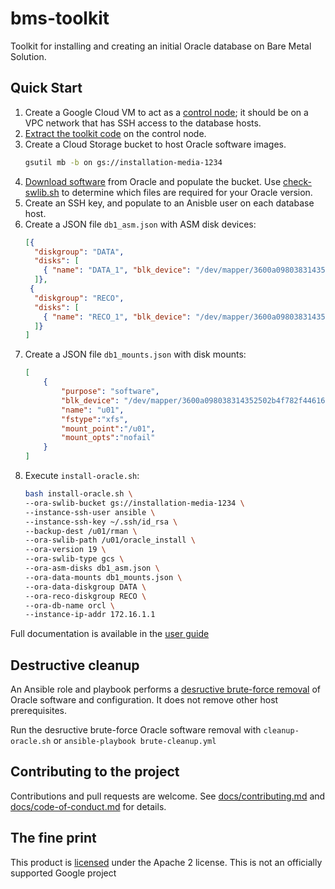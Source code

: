 # bms-toolkit

Toolkit for installing and creating an initial Oracle database on Bare Metal Solution.

## Quick Start 

1. Create a Google Cloud VM to act as a [control node](/docs/user-guide.md#control-node-requirements); it should be on a VPC network that has SSH access to the database hosts.
1. [Extract the toolkit code](/docs/user-guide.md#installing-the-toolkit) on the control node.
1. Create a Cloud Storage bucket to host Oracle software images.  
     ```bash
     gsutil mb -b on gs://installation-media-1234
     ```
1. [Download software](/docs/user-guide.md#downloading-and-staging-the-oracle-software) from Oracle and populate the bucket.  Use [check-swlib.sh](/docs/user-guide.md#validating-media) to determine which files are required for your Oracle version.
1. Create an SSH key, and populate to an Anisble user on each database host.
1. Create a JSON file `db1_asm.json` with ASM disk devices:
    ```json
    [{
      "diskgroup": "DATA",
      "disks": [
        { "name": "DATA_1", "blk_device": "/dev/mapper/3600a098038314352502b4f782f446155" },
      ]},
     {
      "diskgroup": "RECO",
      "disks": [
        { "name": "RECO_1", "blk_device": "/dev/mapper/3600a098038314352502b4f782f446162" },
      ]}
    ]
    ```
1. Create a JSON file `db1_mounts.json` with disk mounts:
    ```json
    [
        {
            "purpose": "software",
            "blk_device": "/dev/mapper/3600a098038314352502b4f782f446161",
            "name": "u01",
            "fstype":"xfs",
            "mount_point":"/u01",
            "mount_opts":"nofail"
        }
    ]
    ```
1. Execute `install-oracle.sh`:
    ```bash
    bash install-oracle.sh \
    --ora-swlib-bucket gs://installation-media-1234 \
    --instance-ssh-user ansible \
    --instance-ssh-key ~/.ssh/id_rsa \
    --backup-dest /u01/rman \
    --ora-swlib-path /u01/oracle_install \
    --ora-version 19 \
    --ora-swlib-type gcs \
    --ora-asm-disks db1_asm.json \
    --ora-data-mounts db1_mounts.json \
    --ora-data-diskgroup DATA \
    --ora-reco-diskgroup RECO \
    --ora-db-name orcl \
    --instance-ip-addr 172.16.1.1
    ```

Full documentation is available in the [user guide](/docs/user-guide.md)

## Destructive cleanup

An Ansible role and playbook performs a [desructive brute-force removal](/docs/user-guide.md#destructive-cleanup) of Oracle software and configuration.  It does not remove other host prerequisites.

Run the desructive brute-force Oracle software removal with `cleanup-oracle.sh` or `ansible-playbook brute-cleanup.yml`

## Contributing to the project

Contributions and pull requests are welcome.  See [docs/contributing.md](docs/contributing.md) and [docs/code-of-conduct.md](docs/code-of-conduct.md) for details.

## The fine print

This product is [licensed](LICENSE) under the Apache 2 license.  This is not an officially supported Google project
